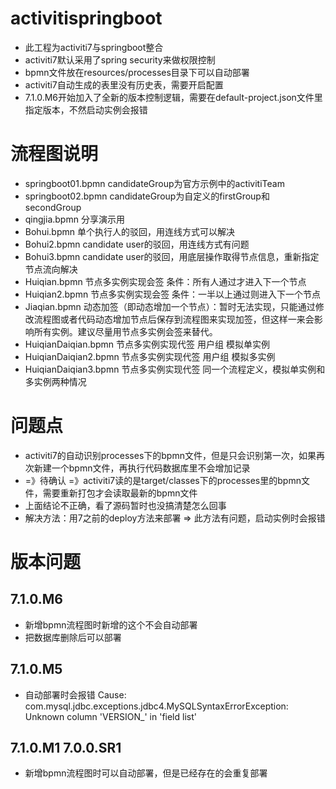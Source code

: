 # activitispringboot
* 此工程为activiti7与springboot整合
* activiti7默认采用了spring security来做权限控制
* bpmn文件放在resources/processes目录下可以自动部署
* activiti7自动生成的表里没有历史表，需要开启配置
* 7.1.0.M6开始加入了全新的版本控制逻辑，需要在default-project.json文件里指定版本，不然启动实例会报错
# 流程图说明
* springboot01.bpmn candidateGroup为官方示例中的activitiTeam
* springboot02.bpmn candidateGroup为自定义的firstGroup和secondGroup
* qingjia.bpmn 分享演示用
* Bohui.bpmn 单个执行人的驳回，用连线方式可以解决
* Bohui2.bpmn candidate user的驳回，用连线方式有问题
* Bohui3.bpmn candidate user的驳回，用底层操作取得节点信息，重新指定节点流向解决
* Huiqian.bpmn 节点多实例实现会签 条件：所有人通过才进入下一个节点
* Huiqian2.bpmn 节点多实例实现会签 条件：一半以上通过则进入下一个节点
* Jiaqian.bpmn 动态加签（即动态增加一个节点）：暂时无法实现，只能通过修改流程图或者代码动态增加节点后保存到流程图来实现加签，但这样一来会影响所有实例。建议尽量用节点多实例会签来替代。
* HuiqianDaiqian.bpmn 节点多实例实现代签 用户组 模拟单实例
* HuiqianDaiqian2.bpmn 节点多实例实现代签 用户组 模拟多实例
* HuiqianDaiqian3.bpmn 节点多实例实现代签 同一个流程定义，模拟单实例和多实例两种情况
# 问题点
* activiti7的自动识别processes下的bpmn文件，但是只会识别第一次，如果再次新建一个bpmn文件，再执行代码数据库里不会增加记录
* =》待确认 =》activiti7读的是target/classes下的processes里的bpmn文件，需要重新打包才会读取最新的bpmn文件
* 上面结论不正确，看了源码暂时也没搞清楚怎么回事
* 解决方法：用7之前的deploy方法来部署 => 此方法有问题，启动实例时会报错
# 版本问题
## 7.1.0.M6
* 新增bpmn流程图时新增的这个不会自动部署
* 把数据库删除后可以部署
## 7.1.0.M5
* 自动部署时会报错
Cause: com.mysql.jdbc.exceptions.jdbc4.MySQLSyntaxErrorException: Unknown column 'VERSION_' in 'field list'
## 7.1.0.M1 7.0.0.SR1
* 新增bpmn流程图时可以自动部署，但是已经存在的会重复部署
